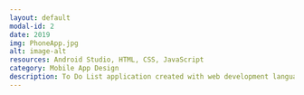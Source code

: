 ```yaml
---
layout: default
modal-id: 2
date: 2019
img: PhoneApp.jpg
alt: image-alt
resources: Android Studio, HTML, CSS, JavaScript
category: Mobile App Design
description: To Do List application created with web development languages. The app allows users to add new tasks to complete and tracks when they are late. An infinite number of tasks can be added at any time, and the app displays them in the order that they're due. <br> With this app being created for cell phones, there is touch-screen capability, along with the ability to use a side scroller, if the cell phone doesn't have a touch-screen. <br> For more information and to see the code I used, follow the link here
---
```

